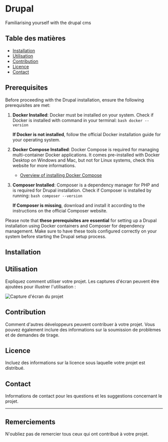 # Drupal

Familiarising yourself with the drupal cms

## Table des matières

- [Installation](#installation)
- [Utilisation](#utilisation)
- [Contribution](#contribution)
- [Licence](#licence)
- [Contact](#contact)

## Prerequisites

Before proceeding with the Drupal installation, ensure the following prerequisites are met:

1. **Docker Installed**: Docker must be installed on your system. Check if Docker is installed with command in your terminal: 
`bash docker --version`

   **If Docker is not installed**, follow the official Docker installation guide for your operating system.



2. **Docker Compose Installed**: Docker Compose is required for managing multi-container Docker applications. 
    It comes pre-installed with Docker Desktop on Windows and Mac, but not for Linux systems, check this website for more informations.

    * [Overview of installing Docker Compose](https://docs.docker.com/compose/install/)
 

3. **Composer Installed**: Composer is a dependency manager for PHP and is required for Drupal installation. Check if Composer is installed by running:
`bash composer --version`

    **If Composer is missing**, download and install it according to the instructions on the official Composer website.

Please note that **these prerequisites are essential** for setting up a Drupal installation using Docker containers and 
Composer for dependency management. Make sure to have these tools configured correctly on your system before starting 
the Drupal setup process.

## Installation


## Utilisation

Expliquez comment utiliser votre projet. Les captures d'écran peuvent être ajoutées pour illustrer l'utilisation :

![Capture d'écran du projet](chemin/vers/la/capture/ecran.png)

## Contribution

Comment d'autres développeurs peuvent contribuer à votre projet. Vous pouvez également inclure des informations sur la soumission de problèmes et de demandes de tirage.

## Licence

Incluez des informations sur la licence sous laquelle votre projet est distribué.

## Contact

Informations de contact pour les questions et les suggestions concernant le projet.

---

## Remerciements

N'oubliez pas de remercier tous ceux qui ont contribué à votre projet.

